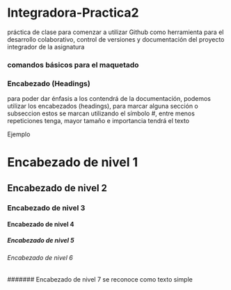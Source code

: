 # Integradora-Practica2
práctica de clase para comenzar a utilizar Github como herramienta para el desarrollo colaborativo, control de versiones y documentación del proyecto integrador de la asignatura 

### comandos básicos para el maquetado

### Encabezado (Headings)
para poder dar énfasis a los contendrá de la documentación, podemos utilizar los encabezados (headings), 
para marcar alguna sección o subseccion estos se marcan utilizando el símbolo #, entre menos repeticiones tenga, mayor tamaño e importancia tendrá el texto 

Ejemplo 
# Encabezado de nivel 1
## Encabezado de nivel 2
### Encabezado de nivel 3
#### Encabezado de nivel 4
##### Encabezado de nivel 5
###### Encabezado de nivel 6 
####### Encabezado de nivel 7 se reconoce como texto simple 
